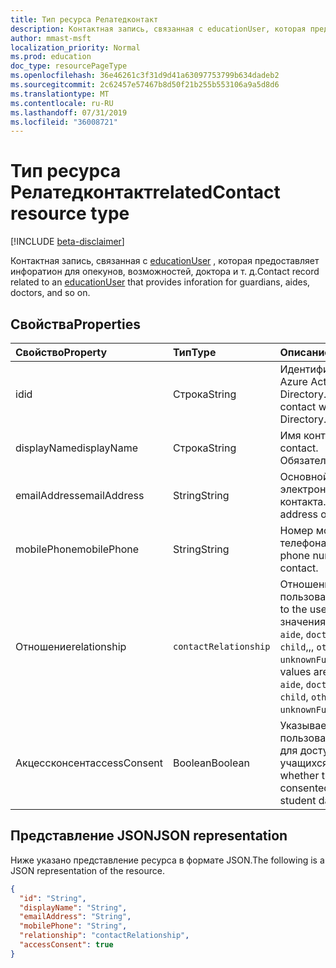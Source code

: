 ```yaml
---
title: Тип ресурса Релатедконтакт
description: Контактная запись, связанная с educationUser, которая предоставляет информацию для хранителя, возможностей, доктора и т. д.
author: mmast-msft
localization_priority: Normal
ms.prod: education
doc_type: resourcePageType
ms.openlocfilehash: 36e46261c3f31d9d41a63097753799b634dadeb2
ms.sourcegitcommit: 2c62457e57467b8d50f21b255b553106a9a5d8d6
ms.translationtype: MT
ms.contentlocale: ru-RU
ms.lasthandoff: 07/31/2019
ms.locfileid: "36008721"
---
```

# <a name="relatedcontact-resource-type"></a><span data-ttu-id="43a3c-103">Тип ресурса Релатедконтакт</span><span class="sxs-lookup"><span data-stu-id="43a3c-103">relatedContact resource type</span></span>

[!INCLUDE [beta-disclaimer](../../includes/beta-disclaimer.md)]

<span data-ttu-id="43a3c-104">Контактная запись, связанная с [educationUser](../resources/educationuser.md) , которая предоставляет инфоратион для опекунов, возможностей, доктора и т. д.</span><span class="sxs-lookup"><span data-stu-id="43a3c-104">Contact record related to an [educationUser](../resources/educationuser.md) that provides inforation for guardians, aides, doctors, and so on.</span></span>

## <a name="properties"></a><span data-ttu-id="43a3c-105">Свойства</span><span class="sxs-lookup"><span data-stu-id="43a3c-105">Properties</span></span>
| <span data-ttu-id="43a3c-106">Свойство</span><span class="sxs-lookup"><span data-stu-id="43a3c-106">Property</span></span>     | <span data-ttu-id="43a3c-107">Тип</span><span class="sxs-lookup"><span data-stu-id="43a3c-107">Type</span></span>   |<span data-ttu-id="43a3c-108">Описание</span><span class="sxs-lookup"><span data-stu-id="43a3c-108">Description</span></span>|
|:---------------|:--------|:----------|
|<span data-ttu-id="43a3c-109">id</span><span class="sxs-lookup"><span data-stu-id="43a3c-109">id</span></span>|<span data-ttu-id="43a3c-110">Строка</span><span class="sxs-lookup"><span data-stu-id="43a3c-110">String</span></span>|<span data-ttu-id="43a3c-111">Идентификатор контакта в Azure Active Directory.</span><span class="sxs-lookup"><span data-stu-id="43a3c-111">Identity of the contact within Azure Active Directory.</span></span>|
|<span data-ttu-id="43a3c-112">displayName</span><span class="sxs-lookup"><span data-stu-id="43a3c-112">displayName</span></span>|<span data-ttu-id="43a3c-113">Строка</span><span class="sxs-lookup"><span data-stu-id="43a3c-113">String</span></span>|<span data-ttu-id="43a3c-114">Имя контакта.</span><span class="sxs-lookup"><span data-stu-id="43a3c-114">Name of the contact.</span></span> <span data-ttu-id="43a3c-115">Обязательно.</span><span class="sxs-lookup"><span data-stu-id="43a3c-115">Required.</span></span>|
|<span data-ttu-id="43a3c-116">emailAddress</span><span class="sxs-lookup"><span data-stu-id="43a3c-116">emailAddress</span></span>|<span data-ttu-id="43a3c-117">String</span><span class="sxs-lookup"><span data-stu-id="43a3c-117">String</span></span>|<span data-ttu-id="43a3c-118">Основной адрес электронной почты контакта.</span><span class="sxs-lookup"><span data-stu-id="43a3c-118">Primary email address of the contact.</span></span>|
|<span data-ttu-id="43a3c-119">mobilePhone</span><span class="sxs-lookup"><span data-stu-id="43a3c-119">mobilePhone</span></span>|<span data-ttu-id="43a3c-120">String</span><span class="sxs-lookup"><span data-stu-id="43a3c-120">String</span></span>|<span data-ttu-id="43a3c-121">Номер мобильного телефона контакта.</span><span class="sxs-lookup"><span data-stu-id="43a3c-121">Mobile phone number of the contact.</span></span>|
|<span data-ttu-id="43a3c-122">Отношение</span><span class="sxs-lookup"><span data-stu-id="43a3c-122">relationship</span></span>|`contactRelationship`|<span data-ttu-id="43a3c-123">Отношение к пользователю.</span><span class="sxs-lookup"><span data-stu-id="43a3c-123">Relationship to the user.</span></span> <span data-ttu-id="43a3c-124">Возможные значения: `parent`, `relative`, `aide`, `doctor` `guardian` `child`,,, `other`, `unknownFutureValue`.</span><span class="sxs-lookup"><span data-stu-id="43a3c-124">Possible values are `parent`, `relative`, `aide`, `doctor`, `guardian`, `child`, `other`, `unknownFutureValue`.</span></span>|
|<span data-ttu-id="43a3c-125">Акцессконсент</span><span class="sxs-lookup"><span data-stu-id="43a3c-125">accessConsent</span></span>|<span data-ttu-id="43a3c-126">Boolean</span><span class="sxs-lookup"><span data-stu-id="43a3c-126">Boolean</span></span>|<span data-ttu-id="43a3c-127">Указывает, было ли пользователь отправлен для доступа к данным учащихся.</span><span class="sxs-lookup"><span data-stu-id="43a3c-127">Indicates whether the user has been consented to access student data.</span></span>|

## <a name="json-representation"></a><span data-ttu-id="43a3c-128">Представление JSON</span><span class="sxs-lookup"><span data-stu-id="43a3c-128">JSON representation</span></span>

<span data-ttu-id="43a3c-129">Ниже указано представление ресурса в формате JSON.</span><span class="sxs-lookup"><span data-stu-id="43a3c-129">The following is a JSON representation of the resource.</span></span>

<!-- {
  "blockType": "resource",
  "optionalProperties": [

  ],
  "@odata.type": "microsoft.graph.relatedContact"
}-->

```json
{
  "id": "String",
  "displayName": "String",
  "emailAddress": "String",
  "mobilePhone": "String",
  "relationship": "contactRelationship",
  "accessConsent": true
}
```

<!-- uuid: 720F9AB6-6E7A-4A66-8B0A-37A556FF99C5
2015-10-25 14:57:30 UTC -->
<!--
{
  "type": "#page.annotation",
  "description": "relatedContact resource",
  "keywords": "",
  "section": "documentation",
  "tocPath": "",
  "suppressions": [
  ]
}
-->
